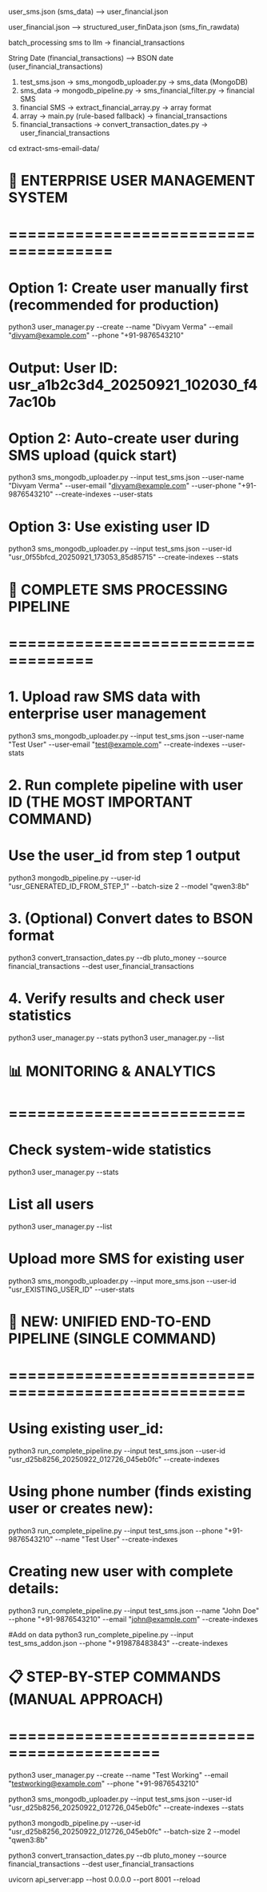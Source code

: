 user_sms.json (sms_data)   -->      user_financial.json

user_financial.json     -->         structured_user_finData.json (sms_fin_rawdata)

batch_processing sms to llm -> financial_transactions

String Date (financial_transactions)  -->   BSON date (user_financial_transactions) 



1. test_sms.json → sms_mongodb_uploader.py → sms_data (MongoDB)
2. sms_data → mongodb_pipeline.py → sms_financial_filter.py → financial SMS
3. financial SMS → extract_financial_array.py → array format
4. array → main.py (rule-based fallback) → financial_transactions
5. financial_transactions → convert_transaction_dates.py → user_financial_transactions


<!-- 

# Step 1: Filter (from your 5,072 SMS)(raw sms/email)
python3 sms_financial_filter.py sms_data.json -o filtered_financial.json

# Step 2: Extract array (extract fin_data json)
python3 extract_financial_array.py filtered_financial.json -o financial_array.json  

# Step 3: Process with AI (Data to information -> stored in mongodb)
python3 main.py --input financial_array.json --output final_results.json --failures complete_failures.ndjson


python3 main.py --input test_realtime.json --output test_results_realtime.json --failures test_failures_realtime.ndjson --batch-size 1 --parallel-batches 1


 -->




cd extract-sms-email-data/




# 🎯 ENTERPRISE USER MANAGEMENT SYSTEM
# =====================================

# Option 1: Create user manually first (recommended for production)
python3 user_manager.py --create --name "Divyam Verma" --email "divyam@example.com" --phone "+91-9876543210"
# Output: User ID: usr_a1b2c3d4_20250921_102030_f47ac10b

# Option 2: Auto-create user during SMS upload (quick start)
python3 sms_mongodb_uploader.py --input test_sms.json --user-name "Divyam Verma" --user-email "divyam@example.com" --user-phone "+91-9876543210" --create-indexes --user-stats

# Option 3: Use existing user ID
python3 sms_mongodb_uploader.py --input test_sms.json --user-id "usr_0f55bfcd_20250921_173053_85d85715" --create-indexes --stats






# 🚀 COMPLETE SMS PROCESSING PIPELINE
# ===================================

# 1. Upload raw SMS data with enterprise user management
python3 sms_mongodb_uploader.py --input test_sms.json --user-name "Test User" --user-email "test@example.com" --create-indexes --user-stats

# 2. Run complete pipeline with user ID (THE MOST IMPORTANT COMMAND)
# Use the user_id from step 1 output
python3 mongodb_pipeline.py --user-id "usr_GENERATED_ID_FROM_STEP_1" --batch-size 2 --model "qwen3:8b"

# 3. (Optional) Convert dates to BSON format
python3 convert_transaction_dates.py --db pluto_money --source financial_transactions --dest user_financial_transactions

# 4. Verify results and check user statistics
python3 user_manager.py --stats
python3 user_manager.py --list







# 📊 MONITORING & ANALYTICS
# =========================

# Check system-wide statistics
python3 user_manager.py --stats

# List all users
python3 user_manager.py --list




# Upload more SMS for existing user
python3 sms_mongodb_uploader.py --input more_sms.json --user-id "usr_EXISTING_USER_ID" --user-stats










# 🚀 NEW: UNIFIED END-TO-END PIPELINE (SINGLE COMMAND)
# ===================================================

# Using existing user_id:
python3 run_complete_pipeline.py --input test_sms.json --user-id "usr_d25b8256_20250922_012726_045eb0fc" --create-indexes

# Using phone number (finds existing user or creates new):
python3 run_complete_pipeline.py --input test_sms.json --phone "+91-9876543210" --name "Test User" --create-indexes

# Creating new user with complete details:
python3 run_complete_pipeline.py --input test_sms.json --name "John Doe" --phone "+91-9876543210" --email "john@example.com" --create-indexes


#Add on data
python3 run_complete_pipeline.py --input test_sms_addon.json --phone "+919878483843" --create-indexes

# 📋 STEP-BY-STEP COMMANDS (MANUAL APPROACH)
# ==========================================

python3 user_manager.py --create --name "Test Working" --email "testworking@example.com" --phone "+91-9876543210"       

python3 sms_mongodb_uploader.py --input test_sms.json --user-id "usr_d25b8256_20250922_012726_045eb0fc" --create-indexes --stats 

python3 mongodb_pipeline.py --user-id "usr_d25b8256_20250922_012726_045eb0fc" --batch-size 2 --model "qwen3:8b"

python3 convert_transaction_dates.py --db pluto_money --source financial_transactions --dest user_financial_transactions







 uvicorn api_server:app --host 0.0.0.0 --port 8001 --reload